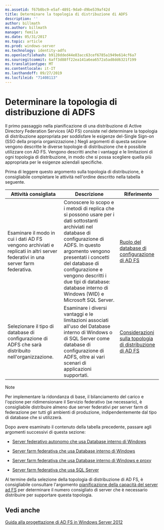 ```yaml
---
ms.assetid: f67b0bc9-e5af-4891-9da0-d9be539af42d
title: Determinare la topologia di distribuzione di ADFS
description: ''
author: billmath
ms.author: billmath
manager: femila
ms.date: 05/31/2017
ms.topic: article
ms.prod: windows-server
ms.technology: identity-adfs
ms.openlocfilehash: b9128dded44e83acc63cef6785a1949e614cf6a7
ms.sourcegitcommit: 6aff3d88ff22ea141a6ea6572a5ad8dd6321f199
ms.translationtype: MT
ms.contentlocale: it-IT
ms.lasthandoff: 09/27/2019
ms.locfileid: "71408113"
---
```

# <a name="determine-your-ad-fs-deployment-topology"></a>Determinare la topologia di distribuzione di ADFS

Il primo passaggio nella pianificazione di una distribuzione di Active Directory Federation Services \(AD FS\) consiste nel determinare la topologia di distribuzione appropriata per soddisfare le esigenze del\-Single Sign-on \(SSO della propria organizzazione.\) Negli argomenti di questa sezione vengono descritte le diverse topologie di distribuzione che è possibile utilizzare con AD FS. Vengono descritti anche i vantaggi e le limitazioni di ogni topologia di distribuzione, in modo che si possa scegliere quella più appropriata per le esigenze aziendali specifiche.  
  
Prima di leggere questo argomento sulla topologia di distribuzione, è consigliabile completare le attività nell'ordine descritto nella tabella seguente.  
  
|Attività consigliata|Descrizione|Riferimento|  
|--------------------|---------------|-------------|  
|Esaminare il modo in cui i dati AD FS vengono archiviati e replicati in altri server federativi in una server farm federativa.|Conoscere lo scopo e i metodi di replica che si possono usare per i dati sottostanti archiviati nel database di configurazione di ADFS. In questo argomento vengono presentati i concetti del database di configurazione e vengono descritti i due tipi di database: database interno di Windows \(WID\) e Microsoft SQL Server.|[Ruolo del database di configurazione di AD FS](../../ad-fs/technical-reference/The-Role-of-the-AD-FS-Configuration-Database.md)|  
|Selezionare il tipo di database di configurazione di ADFS che sarà distribuito nell'organizzazione.|Esaminare i diversi vantaggi e le limitazioni associati all'uso del Database interno di Windows o di SQL Server come database di configurazione di ADFS, oltre ai vari scenari di applicazioni supportati.|[Considerazioni sulla topologia di distribuzione di AD FS](AD-FS-Deployment-Topology-Considerations.md)|  
  
> [!NOTE]  
> Per implementare la ridondanza di base, il bilanciamento del carico e l'opzione per ridimensionare il Servizio federativo \(se necessario\), è consigliabile distribuire almeno due server federativi per server farm di federazione per tutti gli ambienti di produzione, indipendentemente dal tipo di database che si utilizzerà.  
  
Dopo avere esaminato il contenuto della tabella precedente, passare agli argomenti successivi di questa sezione:  
  
-   [Server federativo autonomo che usa Database interno di Windows](Stand-Alone-Federation-Server-Using-WID.md)  
  
-   [Server farm federativa che usa Database interno di Windows](Federation-Server-Farm-Using-WID-2012.md)  
  
-   [Server farm federativa che usa Database interno di Windows e proxy](Federation-Server-Farm-Using-WID-and-Proxies-2012.md)  
  
-   [Server farm federativa che usa SQL Server](Federation-Server-Farm-Using-SQL-Server-2012.md)  
  
Al termine della selezione della topologia di distribuzione di AD FS, è consigliabile consultare l'argomento [pianificazione della capacità del server ad FS](Planning-for-AD-FS-Server-Capacity.md) per determinare il numero consigliato di server che è necessario distribuire per supportare questa topologia.  
  
## <a name="see-also"></a>Vedi anche
[Guida alla progettazione di AD FS in Windows Server 2012](AD-FS-Design-Guide-in-Windows-Server-2012.md)


